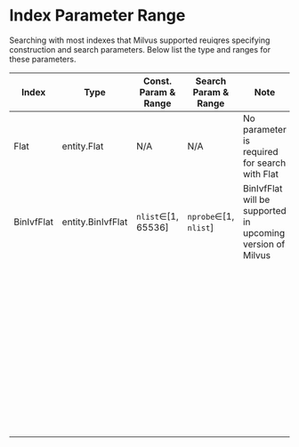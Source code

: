 # Index Parameter Range

Searching with most indexes that Milvus supported reuiqres specifying construction and search parameters. Below list the type and ranges for these parameters.

<table class="index_limit">
	<thead>
	<tr>
		<th>Index</th>
		<th>Type</th>
		<th>Const. Param & Range</th>
		<th>Search Param & Range</th>
    <th>Note</th>
	</tr>
	</thead>
	<tbody>
	<tr>
		<td>Flat</td>
		<td>entity.Flat</td>
		<td>N/A</td>
		<td>N/A</td>
 		<td>No parameter is required for search with Flat</td>
	</tr>
	<tr>
		<td>BinIvfFlat</td>
		<td>entity.BinIvfFlat</td>
		<td><code>nlist</code>&isin;[1, 65536]</td>
		<td><code>nprobe</code>&isin;[1, <code>nlist</code>]</td>
		<td>BinIvfFlat will be supported in upcoming version of Milvus</td>
	</tr>
	<tr>
		<td>&nbsp;</td>
		<td>&nbsp;</td>
		<td>&nbsp;</td>
		<td>&nbsp;</td>
		<td>&nbsp;</td>
	</tr>
	<tr>
		<td>&nbsp;</td>
		<td>&nbsp;</td>
		<td>&nbsp;</td>
		<td>&nbsp;</td>
		<td>&nbsp;</td>
	</tr>
	<tr>
		<td>&nbsp;</td>
		<td>&nbsp;</td>
		<td>&nbsp;</td>
		<td>&nbsp;</td>
		<td>&nbsp;</td>
	</tr>
	<tr>
		<td>&nbsp;</td>
		<td>&nbsp;</td>
		<td>&nbsp;</td>
		<td>&nbsp;</td>
		<td>&nbsp;</td>
	</tr>	<tr>
		<td>&nbsp;</td>
		<td>&nbsp;</td>
		<td>&nbsp;</td>
		<td>&nbsp;</td>
		<td>&nbsp;</td>
	</tr>
	<tr>
		<td>&nbsp;</td>
		<td>&nbsp;</td>
		<td>&nbsp;</td>
		<td>&nbsp;</td>
		<td>&nbsp;</td>
	</tr>	<tr>
		<td>&nbsp;</td>
		<td>&nbsp;</td>
		<td>&nbsp;</td>
		<td>&nbsp;</td>
		<td>&nbsp;</td>
	</tr>
	<tr>
		<td>&nbsp;</td>
		<td>&nbsp;</td>
		<td>&nbsp;</td>
		<td>&nbsp;</td>
		<td>&nbsp;</td>
	</tr>	<tr>
		<td>&nbsp;</td>
		<td>&nbsp;</td>
		<td>&nbsp;</td>
		<td>&nbsp;</td>
		<td>&nbsp;</td>
	</tr>
	<tr>
		<td>&nbsp;</td>
		<td>&nbsp;</td>
		<td>&nbsp;</td>
		<td>&nbsp;</td>
		<td>&nbsp;</td>
	</tr>	<tr>
		<td>&nbsp;</td>
		<td>&nbsp;</td>
		<td>&nbsp;</td>
		<td>&nbsp;</td>
		<td>&nbsp;</td>
	</tr>
	<tr>
		<td>&nbsp;</td>
		<td>&nbsp;</td>
		<td>&nbsp;</td>
		<td>&nbsp;</td>
		<td>&nbsp;</td>
	</tr>
	</tbody>
</table>


